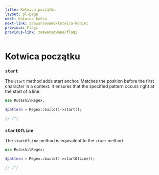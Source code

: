 ```yaml
---
title: Kotwica początku
layout: pl-page
next: Kotwica końca
next-link: zaawansowane/kotwica-koniec
previous: Flagi
previous-link: zaawansowane/flagi
---
```


# Kotwica początku

### `start`

The `start` method adds start anchor. Matches the position before the first character in a context.
It ensures that the specified pattern occurs right at the start of a line.

```php
use Rudashi\Regex;
 
$pattern = Regex::build()->start();
 
// /^/
```

### `startOfLine`

The `startOfLine` method is equivalent to the `start` method.

```php
use Rudashi\Regex;
 
$pattern = Regex::build()->startOfLine();
 
// /^/
```
